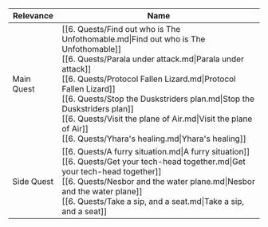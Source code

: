 | Relevance  | Name                                                                                                                                                                                                                                                                                                                                                                                                                   |
| ---------- | ---------------------------------------------------------------------------------------------------------------------------------------------------------------------------------------------------------------------------------------------------------------------------------------------------------------------------------------------------------------------------------------------------------------------- |
| Main Quest | [[6. Quests/Find out who is The Unfothomable.md\|Find out who is The Unfothomable]]<br>[[6. Quests/Parala under attack.md\|Parala under attack]]<br>[[6. Quests/Protocol Fallen Lizard.md\|Protocol Fallen Lizard]]<br>[[6. Quests/Stop the Duskstriders plan.md\|Stop the Duskstriders plan]]<br>[[6. Quests/Visit the plane of Air.md\|Visit the plane of Air]]<br>[[6. Quests/Yhara's healing.md\|Yhara's healing]] |
| Side Quest | [[6. Quests/A furry situation.md\|A furry situation]]<br>[[6. Quests/Get your tech-head together.md\|Get your tech-head together]]<br>[[6. Quests/Nesbor and the water plane.md\|Nesbor and the water plane]]<br>[[6. Quests/Take a sip, and a seat.md\|Take a sip, and a seat]]                                                                                                                                       |
